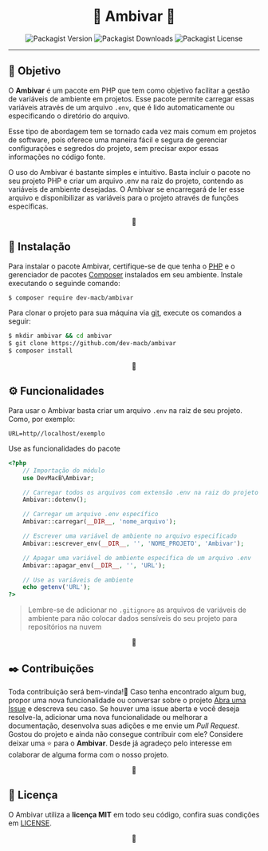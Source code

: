 <h1 align="center">🔷 Ambivar 🔷</h1>



<div id="metadados" align="center">
    <img alt="Packagist Version" src="https://img.shields.io/packagist/v/dev-macb/ambivar?color=blue&logoColor=gray">
    <img alt="Packagist Downloads" src="https://img.shields.io/packagist/dm/dev-macb/ambivar?color=blue&logoColor=gray">
    <img alt="Packagist License" src="https://img.shields.io/packagist/l/dev-macb/ambivar?color=blue&logoColor=gray">
</div>



---



<h2 id="objetivo">🎯 Objetivo</h2>
<p>
O <strong>Ambivar</strong> é um pacote em PHP que tem como objetivo facilitar a gestão de variáveis de ambiente em projetos. Esse pacote permite carregar essas variáveis através de um arquivo <code>.env</code>, que é lido automaticamente ou especificando o diretório do arquivo. 

Esse tipo de abordagem tem se tornado cada vez mais comum em projetos de software, pois oferece uma maneira fácil e segura de gerenciar configurações e segredos do projeto, sem precisar expor essas informações no código fonte.

O uso do Ambivar é bastante simples e intuitivo. Basta incluir o pacote no seu projeto PHP e criar um arquivo .env na raiz do projeto, contendo as variáveis de ambiente desejadas. O Ambivar se encarregará de ler esse arquivo e disponibilizar as variáveis para o projeto através de funções específicas.
</p>
<p align="center">🔷</p>



<h2 id="instalação">🔧 Instalação</h2>
<p>
    Para instalar o pacote Ambivar, certifique-se de que tenha o <a target="_blank" href="https://www.php.net/">PHP</a> e o gerenciador de pacotes <a target="_blank" href="https://getcomposer.org/">Composer</a> instalados em seu ambiente.
    Instale executando o seguinde comando:
</p>

```bash
$ composer require dev-macb/ambivar
```
<p>
    Para clonar o projeto para sua máquina via <a target="_blank" href="https://git-scm.com/">git</a>, execute os comandos a seguir:
</p>

```bash
$ mkdir ambivar && cd ambivar
$ git clone https://github.com/dev-macb/ambivar
$ composer install
```
<p align="center">🔷</p>



<h2 id="funcionalidades">⚙️ Funcionalidades</h2>
<p>
Para usar o Ambivar basta criar um arquivo <code>.env</code> na raiz de seu projeto. Como, por exemplo:

```env
URL=http//localhost/exemplo
```

Use as funcionalidades do pacote
```php
<?php
    // Importação do módulo
    use DevMacB\Ambivar;

    // Carregar todos os arquivos com extensão .env na raiz do projeto
    Ambivar::dotenv();

    // Carregar um arquivo .env específico
    Ambivar::carregar(__DIR__, 'nome_arquivo');

    // Escrever uma variável de ambiente no arquivo especificado
    Ambivar::escrever_env(__DIR__, '', 'NOME_PROJETO', 'Ambivar');

    // Apagar uma variável de ambiente específica de um arquivo .env
    Ambivar::apagar_env(__DIR__, '', 'URL');

    // Use as variáveis de ambiente
    echo getenv('URL');    
?>
```
<blockquote>
    Lembre-se de adicionar no <code>.gitignore</code> as arquivos de variáveis de ambiente para não colocar dados sensíveis do seu projeto para repositórios na nuvem
</blockquote>

<p align="center">🔷</p>



<h2 id="contribuições">✒️ Contribuições</h2>
<p>
    Toda contribuição será bem-vinda!🎉 Caso tenha encontrado algum bug, propor uma nova funcionalidade ou conversar sobre o projeto <a href="https://github.com/dev-macb/ambivar/issues">Abra uma Issue</a> e descreva seu caso. Se houver uma issue aberta e você deseja resolve-la, adicionar uma nova funcionalidade ou melhorar a documentação, desenvolva suas adições e me envie um <em>Pull Request</em>. Gostou do projeto e ainda não consegue contribuir com ele? Considere deixar uma ⭐ para o <strong>Ambivar</strong>. Desde já agradeço pelo interesse em colaborar de alguma forma com o nosso projeto.</a>
</p>
<p align="center">🔷</p>



<h2 id="licença">📄 Licença</h2>
<p>
    O Ambivar utiliza a <strong>licença MIT</strong> em todo seu código, confira suas condições em <a href="https://github.com/dev-macb/ambivar/blob/dev/LICENSE.md">LICENSE</a>.
</p>
<p align="center">🔷</p>
